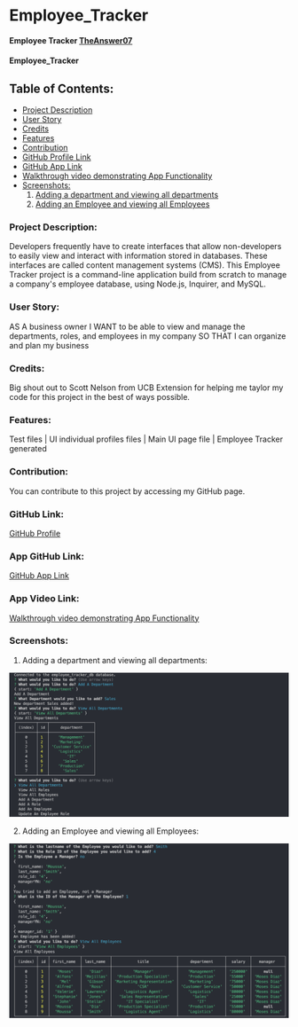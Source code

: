 # Employee_Tracker

#### Employee Tracker [TheAnswer07](https://github.com/TheAnswer07)

#### Employee_Tracker

## Table of Contents:
* [Project Description](#project-description)
* [User Story](#username)
* [Credits](#credits)
* [Features](#features)
* [Contribution](#contribution)
* [GitHub Profile Link](#github-profile)
* [GitHub App Link](#app-github-link)
* [Walkthrough video demonstrating App Functionality](#app-video-link)
* [Screenshots:](#screenshots)
    1. [Adding a department and viewing all departments](#Adding-a-department-and-viewing-all-departments)
    2. [Adding an Employee and viewing all Employees](#Adding-an-Employee-and-viewing-all-Employees)



### Project Description:

Developers frequently have to create interfaces that allow non-developers to easily view and interact with information stored in databases. These interfaces are called content management systems (CMS). This Employee Tracker project is a command-line application build from scratch to manage a company's employee database, using Node.js, Inquirer, and MySQL.

### User Story:

AS A business owner
I WANT to be able to view and manage the departments, roles, and employees in my company
SO THAT I can organize and plan my business

### Credits:

Big shout out to Scott Nelson from UCB Extension for helping me taylor my code for this project in the best of ways possible.

### Features:

Test files | UI individual profiles files | Main UI page file | Employee Tracker generated

### Contribution:

You can contribute to this project by accessing my GitHub page.

### GitHub Link:

[GitHub Profile](https://github.com/TheAnswer07)

### App GitHub Link:

[GitHub App Link](https://github.com/TheAnswer07/Employee_Tracker)

### App Video Link:

[Walkthrough video demonstrating App Functionality](https://drive.google.com/file/d/1eXy8C4c1fEcIE5XSwONJCujHsv-Vc1_N/view)

### Screenshots:

1. Adding a department and viewing all departments:

![Adding a department and viewing all departments](screenshots/Adding%20a%20department%20and%20viewing%20all%20departments.png "Adding a department and viewing all departments")

2. Adding an Employee and viewing all Employees:

![Adding an Employee and viewing all Employees](screenshots/Adding%20an%20Employee%20and%20viewing%20all%20Employees.png "Adding an Employee and viewing all Employees")